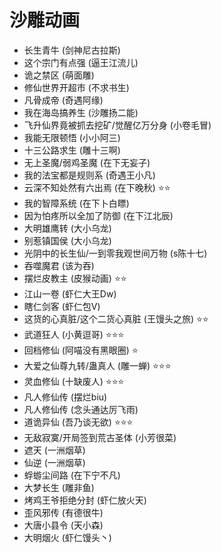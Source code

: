 # 沙雕动画
- 长生青牛 (剑神尼古拉斯)
- 这个宗门有点强 (逼王江流儿)
- 诡之禁区 (萌面雕)
- 修仙世界开超市 (不求书生)
- 凡骨成帝 (奇遇阿缘)
- 我在海岛搞养生 (沙雕扬二能)
- 飞升仙界竟被抓去挖矿/觉醒亿万分身 (小卷毛冒)
- 我能无限顿悟 (小小阿三)
- 十三公路求生 (雕十三啊)
- 无上圣魔/弱鸡圣魔 (在下无妄子)
- 我的法宝都是规则系 (奇遇王小凡)
- 云深不知处然有六出焉 (在下晚秋) ⭐⭐
- 我的智障系统 (在下卜白瞟)
- 因为怕疼所以全加了防御 (在下江北辰)
- 大明雄鹰转 (大小乌龙)
- 别惹镇国侯 (大小乌龙)
- 光阴中的长生仙/一到零我观世间万物 (s陈十七)
- 吞噬魔君 (该为吞)
- 摆烂皮教主 (皮猴动画) ⭐⭐
- 江山一卷 (虾仁大王Dw)
- 瞎仁剑客 (虾仁包V)
- 这货的心真脏/这个二货心真脏 (王馒头之旅) ⭐⭐
- 武道狂人 (小黄逗哥) ⭐⭐⭐
- 回档修仙 (阿喵没有黑眼圈) ⭐
- 大爱之仙尊九转/蛊真人 (雕一蝉) ⭐⭐⭐
- 灵血修仙 (十缺废人) ⭐⭐⭐
- 凡人修仙传 (摆烂biu)
- 凡人修仙传 (念头通达厉飞雨)
- 道诡异仙 (吾乃谈无欲) ⭐⭐⭐
- 无敌寂寞/开局签到荒古圣体 (小芳很菜)
- 遮天 (一洲烟草)
- 仙逆 (一洲烟草)
- 蜉蝣尘间路 (在下宁不凡)
- 大梦长生 (雕非鱼)
- 烤鸡王爷拒绝分封 (虾仁放火天)
- 歪风邪传 (有德很牛)
- 大唐小县令 (天小森)
- 大明烟火 (虾仁馒头丶)
